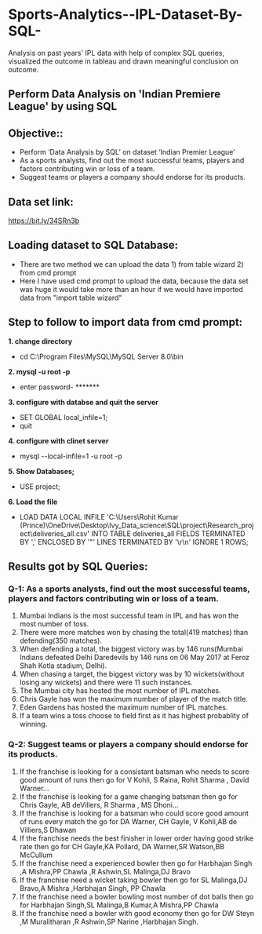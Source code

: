 # Sports-Analytics--IPL-Dataset-By-SQL-
Analysis on past years' IPL data with help of complex SQL queries, visualized the outcome in tableau and drawn meaningful conclusion on outcome.

## Perform Data Analysis on 'Indian Premiere League' by using SQL 
## Objective:: 
- Perform ‘Data Analysis by SQL’ on dataset ‘Indian Premier League’
- As a sports analysts, find out the most successful teams, players and factors contributing win or loss of a team.
- Suggest teams or players a company should endorse for its products.

## Data set link:
https://bit.ly/34SRn3b

## Loading dataset to SQL Database:
- There are two method we can upload the data 1) from table wizard 2) from cmd prompt 
- Here I have used cmd prompt to upload the data, because the data set was huge it would take more than an hour if we would have imported data from "import table wizard"

## Step to follow to import data from cmd prompt:
**1. change directory**
 - cd C:\Program Files\MySQL\MySQL Server 8.0\bin

**2. mysql -u root -p**
 - enter password- *******

**3. configure with databse and quit the server** 
   - SET GLOBAL local_infile=1;
 - quit

**4. configure with clinet server** 
 - mysql --local-infile=1 -u root -p

**5. Show Databases;**
 - USE project;

**6. Load the file**
- LOAD DATA LOCAL INFILE 'C:\\Users\\Rohit Kumar (Prince)\\OneDrive\\Desktop\\Ivy_Data_science\\SQL\\project\\Research_project\\deliveries_all.csv'
INTO TABLE deliveries_all
FIELDS TERMINATED BY ',' ENCLOSED BY '"'
LINES TERMINATED BY '\r\n' IGNORE 1 ROWS;

## Results got by SQL Queries:
### Q-1: As a sports analysts, find out the most successful teams, players and factors contributing win or loss of a team.
1. Mumbai Indians is the most successful team in IPL and has won the most number of toss.
2. There were more matches won by chasing the total(419 matches) than defending(350 matches).
3. When defending a total, the biggest victory was by 146 runs(Mumbai Indians defeated Delhi Daredevils by 146 runs on 06 May 2017 at Feroz Shah Kotla stadium, Delhi).
4. When chasing a target, the biggest victory was by 10 wickets(without losing any wickets) and there were 11 such instances.
5. The Mumbai city has hosted the most number of IPL matches.
6. Chris Gayle has won the maximum number of player of the match title.
7. Eden Gardens has hosted the maximum number of IPL matches.
8. If a team wins a toss choose to field first as it has highest probablity of winning.

### Q-2: Suggest teams or players a company should endorse for its products.

1. If the franchise is looking for a consistant batsman who needs to score good amount of runs then go for V Kohli, S Raina, Rohit Sharma , David Warner...
2. If the franchise is looking for a game changing batsman then go for Chris Gayle, AB deVillers, R Sharma , MS Dhoni...
3. If the franchise is looking for a batsman who could score good amount of runs every match the go for DA Warner, CH Gayle, V Kohli,AB de Villiers,S Dhawan
4. If the franchise needs the best finisher in lower order having good strike rate then go for CH Gayle,KA Pollard, DA Warner,SR Watson,BB McCullum
5. If the franchise need a experienced bowler then go for Harbhajan Singh ,A Mishra,PP Chawla ,R Ashwin,SL Malinga,DJ Bravo
6. If the franchise need a wicket taking bowler then go for SL Malinga,DJ Bravo,A Mishra ,Harbhajan Singh, PP Chawla
7. If the franchise need a bowler bowling most number of dot balls then go for Harbhajan Singh,SL Malinga,B Kumar,A Mishra,PP Chawla
8. If the franchise need a bowler with good economy then go for DW Steyn ,M Muralitharan ,R Ashwin,SP Narine ,Harbhajan Singh.

